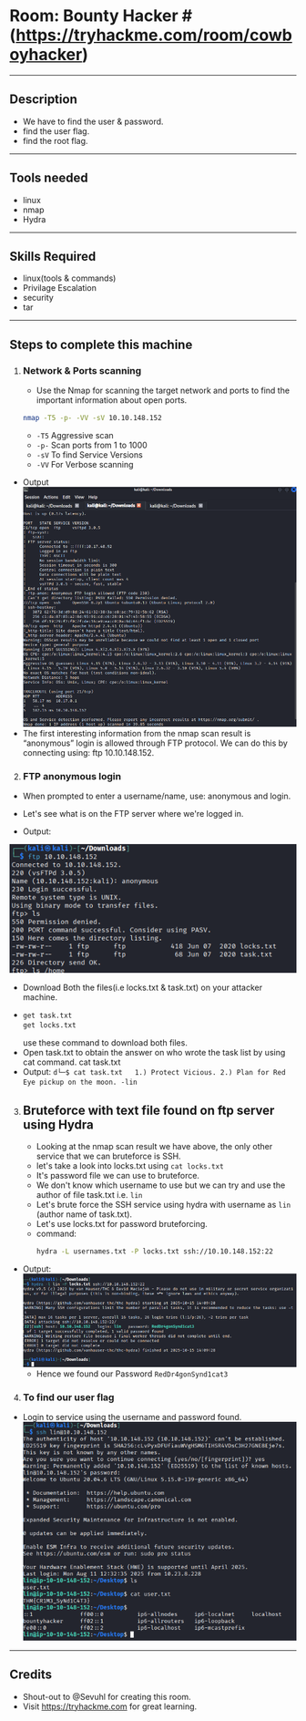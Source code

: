 # Room: Bounty Hacker # (https://tryhackme.com/room/cowboyhacker)
---
## Description ##
- We have to find the user & password.
- find the user flag.
- find the root flag.
---
## Tools needed ## 
- linux
- nmap
- Hydra
---
## Skills Required ##
- linux(tools & commands)
- Privilage Escalation
- security
- tar
---
## Steps to complete this machine ##

1. ### Network & Ports scanning ###
   - Use the Nmap for scanning the target network and ports to find the important information about open ports.
   ```bash
   nmap -T5 -p- -VV -sV 10.10.148.152
   ```
   - `-T5` Aggressive scan
   - `-p-` Scan ports from 1 to 1000
   - `-sV` To find Service Versions
   - `-VV` For Verbose scanning
 - Output
   ![Source: Nmap results](screenshots/NmapResult.png)
 - The first interesting information from the nmap scan result is “anonymous” login is allowed through FTP protocol. We can do this by connecting using: ftp 10.10.148.152.
   
 2. ### FTP anonymous login ###
   - When prompted to enter a username/name, use: anonymous and login.
   - Let's see what is on the FTP server where we're logged in.
     
   - Output:
  
   ![Source: FTP anonymous](screenshots/ftp.png)

   - Download Both the files(i.e locks.txt & task.txt) on your attacker machine.
   - ```bash
     get task.txt
     get locks.txt
     ```
     use these command to download both files.
   - Open task.txt to obtain the answer on who wrote the task list by using cat command. cat task.txt
   - Output: 
    `d└─$ cat task.txt  
      1.) Protect Vicious.
      2.) Plan for Red Eye pickup on the moon.
      -lin`
     
  3. ## Bruteforce with text file found on ftp server using Hydra ##

     - Looking at the nmap scan result we have above, the only other service that we can bruteforce is SSH.
     - let's take a look into locks.txt using `cat locks.txt`
     - It's password file we can use to bruteforce.
     - We don't know which username to use but we can try and use the author of file task.txt i.e. `lin`
     - Let's brute force the SSH service using hydra with username as `lin` (author name of task.txt).
     - Let's use locks.txt for password bruteforcing.
     - command:
       ```bash
       hydra -L usernames.txt -P locks.txt ssh://10.10.148.152:22
       ```
       
   - Output:
       ![Source: password found](screenshots/pass.png)
     - Hence we found our Password `RedDr4gonSynd1cat3`
       
  4. ### To find our user flag ###
  - Login to service using the username and password found.
![Source: User Flag](screenshots/userflag.png)
     
      

     
   


---
## Credits ##
- Shout-out to @Sevuhl for creating this room.
- Visit https://tryhackme.com for great learning.
  
